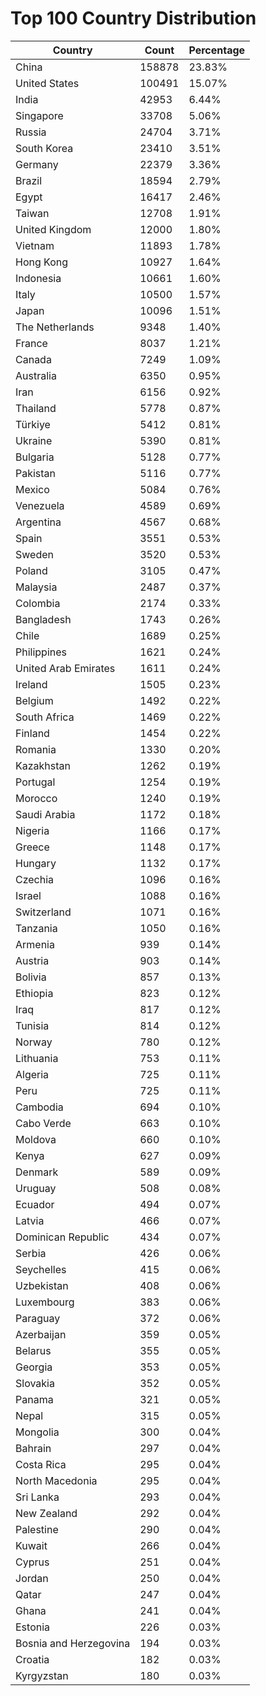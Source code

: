 # Top 100 Country Distribution
| Country | Count | Percentage |
|----|----|----|
| China | 158878 | 23.83% |
| United States | 100491 | 15.07% |
| India | 42953 | 6.44% |
| Singapore | 33708 | 5.06% |
| Russia | 24704 | 3.71% |
| South Korea | 23410 | 3.51% |
| Germany | 22379 | 3.36% |
| Brazil | 18594 | 2.79% |
| Egypt | 16417 | 2.46% |
| Taiwan | 12708 | 1.91% |
| United Kingdom | 12000 | 1.80% |
| Vietnam | 11893 | 1.78% |
| Hong Kong | 10927 | 1.64% |
| Indonesia | 10661 | 1.60% |
| Italy | 10500 | 1.57% |
| Japan | 10096 | 1.51% |
| The Netherlands | 9348 | 1.40% |
| France | 8037 | 1.21% |
| Canada | 7249 | 1.09% |
| Australia | 6350 | 0.95% |
| Iran | 6156 | 0.92% |
| Thailand | 5778 | 0.87% |
| Türkiye | 5412 | 0.81% |
| Ukraine | 5390 | 0.81% |
| Bulgaria | 5128 | 0.77% |
| Pakistan | 5116 | 0.77% |
| Mexico | 5084 | 0.76% |
| Venezuela | 4589 | 0.69% |
| Argentina | 4567 | 0.68% |
| Spain | 3551 | 0.53% |
| Sweden | 3520 | 0.53% |
| Poland | 3105 | 0.47% |
| Malaysia | 2487 | 0.37% |
| Colombia | 2174 | 0.33% |
| Bangladesh | 1743 | 0.26% |
| Chile | 1689 | 0.25% |
| Philippines | 1621 | 0.24% |
| United Arab Emirates | 1611 | 0.24% |
| Ireland | 1505 | 0.23% |
| Belgium | 1492 | 0.22% |
| South Africa | 1469 | 0.22% |
| Finland | 1454 | 0.22% |
| Romania | 1330 | 0.20% |
| Kazakhstan | 1262 | 0.19% |
| Portugal | 1254 | 0.19% |
| Morocco | 1240 | 0.19% |
| Saudi Arabia | 1172 | 0.18% |
| Nigeria | 1166 | 0.17% |
| Greece | 1148 | 0.17% |
| Hungary | 1132 | 0.17% |
| Czechia | 1096 | 0.16% |
| Israel | 1088 | 0.16% |
| Switzerland | 1071 | 0.16% |
| Tanzania | 1050 | 0.16% |
| Armenia | 939 | 0.14% |
| Austria | 903 | 0.14% |
| Bolivia | 857 | 0.13% |
| Ethiopia | 823 | 0.12% |
| Iraq | 817 | 0.12% |
| Tunisia | 814 | 0.12% |
| Norway | 780 | 0.12% |
| Lithuania | 753 | 0.11% |
| Algeria | 725 | 0.11% |
| Peru | 725 | 0.11% |
| Cambodia | 694 | 0.10% |
| Cabo Verde | 663 | 0.10% |
| Moldova | 660 | 0.10% |
| Kenya | 627 | 0.09% |
| Denmark | 589 | 0.09% |
| Uruguay | 508 | 0.08% |
| Ecuador | 494 | 0.07% |
| Latvia | 466 | 0.07% |
| Dominican Republic | 434 | 0.07% |
| Serbia | 426 | 0.06% |
| Seychelles | 415 | 0.06% |
| Uzbekistan | 408 | 0.06% |
| Luxembourg | 383 | 0.06% |
| Paraguay | 372 | 0.06% |
| Azerbaijan | 359 | 0.05% |
| Belarus | 355 | 0.05% |
| Georgia | 353 | 0.05% |
| Slovakia | 352 | 0.05% |
| Panama | 321 | 0.05% |
| Nepal | 315 | 0.05% |
| Mongolia | 300 | 0.04% |
| Bahrain | 297 | 0.04% |
| Costa Rica | 295 | 0.04% |
| North Macedonia | 295 | 0.04% |
| Sri Lanka | 293 | 0.04% |
| New Zealand | 292 | 0.04% |
| Palestine | 290 | 0.04% |
| Kuwait | 266 | 0.04% |
| Cyprus | 251 | 0.04% |
| Jordan | 250 | 0.04% |
| Qatar | 247 | 0.04% |
| Ghana | 241 | 0.04% |
| Estonia | 226 | 0.03% |
| Bosnia and Herzegovina | 194 | 0.03% |
| Croatia | 182 | 0.03% |
| Kyrgyzstan | 180 | 0.03% |
